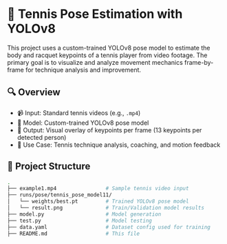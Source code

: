 # 🎾 Tennis Pose Estimation with YOLOv8

This project uses a custom-trained YOLOv8 pose model to estimate the body and racquet keypoints of a tennis player from video footage. The primary goal is to visualize and analyze movement mechanics frame-by-frame for technique analysis and improvement.

## 🔍 Overview

- 📹 Input: Standard tennis videos (e.g., `.mp4`)
- 🤖 Model: Custom-trained YOLOv8 pose model
- 🧠 Output: Visual overlay of keypoints per frame (13 keypoints per detected person)
- 🎯 Use Case: Tennis technique analysis, coaching, and motion feedback

## 📁 Project Structure

```bash
.
├── example1.mp4                # Sample tennis video input
├── runs/pose/tennis_pose_model11/
│   └── weights/best.pt         # Trained YOLOv8 pose model
│   └── result.png              # Train/Validation model results
├── model.py                    # Model generation
├── test.py                     # Model testing
├── data.yaml                   # Dataset config used for training
├── README.md                   # This file
